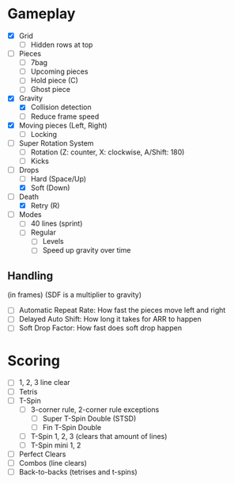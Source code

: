 # Gameplay
- [x] Grid
	- [ ] Hidden rows at top
- [ ] Pieces
	- [ ] 7bag
	- [ ] Upcoming pieces
	- [ ] Hold piece (C)
	- [ ] Ghost piece
- [x] Gravity
	- [x] Collision detection
	- [ ] Reduce frame speed
- [x] Moving pieces (Left, Right)
	- [ ] Locking
- [ ] Super Rotation System
	- [ ] Rotation (Z: counter, X: clockwise, A/Shift: 180)
	- [ ] Kicks
- [ ] Drops
	- [ ] Hard (Space/Up)
	- [x] Soft (Down)
- [ ] Death
	- [x] Retry (R)
- [ ] Modes
	- [ ] 40 lines (sprint)
	- [ ] Regular
		- [ ] Levels
		- [ ] Speed up gravity over time

## Handling
(in frames) (SDF is a multiplier to gravity)
- [ ] Automatic Repeat Rate: How fast the pieces move left and right
- [ ] Delayed Auto Shift: How long it takes for ARR to happen
- [ ] Soft Drop Factor: How fast does soft drop happen

# Scoring
- [ ] 1, 2, 3 line clear
- [ ] Tetris
- [ ] T-Spin
	- [ ] 3-corner rule, 2-corner rule exceptions
		- [ ] Super T-Spin Double (STSD)
		- [ ] Fin T-Spin Double
	- [ ] T-Spin 1, 2, 3 (clears that amount of lines)
	- [ ] T-Spin mini 1, 2
- [ ] Perfect Clears
- [ ] Combos (line clears)
- [ ] Back-to-backs (tetrises and t-spins)